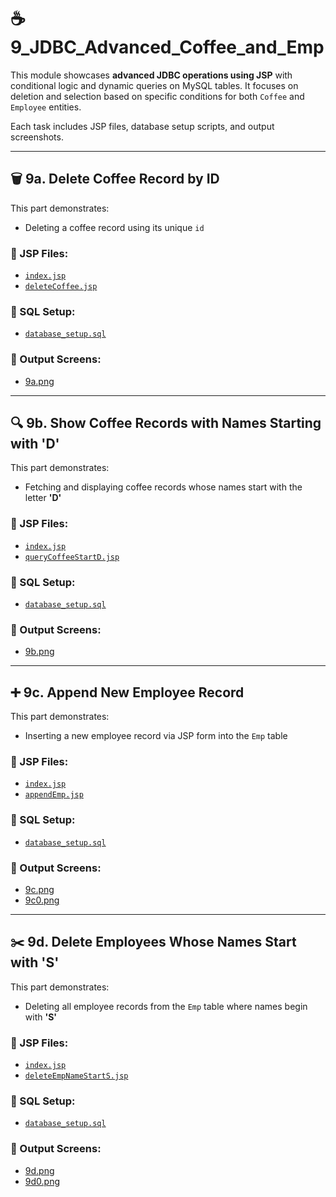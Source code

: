 # ☕ 9_JDBC_Advanced_Coffee_and_Emp

This module showcases **advanced JDBC operations using JSP** with conditional logic and dynamic queries on MySQL tables. It focuses on deletion and selection based on specific conditions for both `Coffee` and `Employee` entities.

Each task includes JSP files, database setup scripts, and output screenshots.

---

## 🗑️ 9a. Delete Coffee Record by ID

This part demonstrates:
- Deleting a coffee record using its unique `id`

### 📄 JSP Files:
- [`index.jsp`](./09A_DeleteCoffeeRecord_ByID/src/main/webapp/index.jsp)
- [`deleteCoffee.jsp`](./09A_DeleteCoffeeRecord_ByID/src/main/webapp/deleteCoffee.jsp)

### 📂 SQL Setup:
- [`database_setup.sql`](./09A_DeleteCoffeeRecord_ByID/database/database_setup.sql)

### 🔗 Output Screens:
- [9a.png](./09A_DeleteCoffeeRecord_ByID/9a.jpg)

---

## 🔍 9b. Show Coffee Records with Names Starting with 'D'

This part demonstrates:
- Fetching and displaying coffee records whose names start with the letter **'D'**

### 📄 JSP Files:
- [`index.jsp`](./09B_ShowCoffeeRecords_NamesStartingWithD/src/main/webapp/index.jsp)
- [`queryCoffeeStartD.jsp`](./09B_ShowCoffeeRecords_NamesStartingWithD/src/main/webapp/queryCoffeeStartD.jsp)

### 📂 SQL Setup:
- [`database_setup.sql`](./09B_ShowCoffeeRecords_NamesStartingWithD/database/database_setup.sql)

### 🔗 Output Screens:
- [9b.png](./09B_ShowCoffeeRecords_NamesStartingWithD/9b.jpg)

---

## ➕ 9c. Append New Employee Record

This part demonstrates:
- Inserting a new employee record via JSP form into the `Emp` table

### 📄 JSP Files:
- [`index.jsp`](./09C_AppendNewEmployeeRecord/src/main/webapp/index.jsp)
- [`appendEmp.jsp`](./09C_AppendNewEmployeeRecord/src/main/webapp/appendEmp.jsp)

### 📂 SQL Setup:
- [`database_setup.sql`](./09C_AppendNewEmployeeRecord/database/database_setup.sql)

### 🔗 Output Screens:
- [9c.png](./09C_AppendNewEmployeeRecord/9c.jpg)
- [9c0.png](./09C_AppendNewEmployeeRecord/9c0.png)

---

## ✂️ 9d. Delete Employees Whose Names Start with 'S'

This part demonstrates:
- Deleting all employee records from the `Emp` table where names begin with **'S'**

### 📄 JSP Files:
- [`index.jsp`](./09D_DeleteEmployees_NamesStartWithS/src/main/webapp/index.jsp)
- [`deleteEmpNameStartS.jsp`](./09D_DeleteEmployees_NamesStartWithS/src/main/webapp/deleteEmpNameStartS.jsp)

### 📂 SQL Setup:
- [`database_setup.sql`](./09D_DeleteEmployees_NamesStartWithS/database/database_setup.sql)

### 🔗 Output Screens:
- [9d.png](./09D_DeleteEmployees_NamesStartWithS/9d.jpg)
- [9d0.png](./09D_DeleteEmployees_NamesStartWithS/9d0.jpg)

